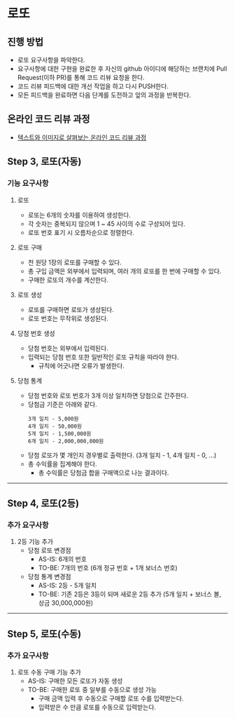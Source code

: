 # 로또

## 진행 방법

* 로또 요구사항을 파악한다.
* 요구사항에 대한 구현을 완료한 후 자신의 github 아이디에 해당하는 브랜치에 Pull Request(이하 PR)를 통해 코드 리뷰 요청을 한다.
* 코드 리뷰 피드백에 대한 개선 작업을 하고 다시 PUSH한다.
* 모든 피드백을 완료하면 다음 단계를 도전하고 앞의 과정을 반복한다.

## 온라인 코드 리뷰 과정

* [텍스트와 이미지로 살펴보는 온라인 코드 리뷰 과정](https://github.com/next-step/nextstep-docs/tree/master/codereview)

## Step 3, 로또(자동)

### 기능 요구사항

1. 로또
    - 로또는 6개의 숫자를 이용하여 생성한다.
    - 각 숫자는 중복되지 않으며 1 ~ 45 사이의 수로 구성되어 있다.
    - 로또 번호 표기 시 오름차순으로 정렬한다.

2. 로또 구매
    - 천 원당 1장의 로또를 구매할 수 있다.
    - 총 구입 금액은 외부에서 입력되며, 여러 개의 로또를 한 번에 구매할 수 있다.
    - 구매한 로또의 개수를 계산한다.

3. 로또 생성
    - 로또를 구매하면 로또가 생성된다.
    - 로또 번호는 무작위로 생성된다.

4. 당첨 번호 생성
    - 당첨 번호는 외부에서 입력된다.
    - 입력되는 당첨 번호 또한 일반적인 로또 규칙을 따라야 한다.
        - 규칙에 어긋나면 오류가 발생한다.

5. 당첨 통계
    - 당첨 번호와 로또 번호가 3개 이상 일치하면 당첨으로 간주한다.
    - 당첨금 기준은 아래와 같다.
        ```text
        3개 일치 - 5,000원
        4개 일치 - 50,000원
        5개 일치 - 1,500,000원
        6개 일치 - 2,000,000,000원
        ```
    - 당첨 로또가 몇 개인지 경우별로 출력한다. (3개 일치 - 1, 4개 일치 - 0, ...)
    - 총 수익률을 집계해야 한다.
        - 총 수익률은 당첨금 합을 구매액으로 나눈 결과이다.

---

## Step 4, 로또(2등)

### 추가 요구사항

1. 2등 기능 추가
    - 당첨 로또 변경점
        - AS-IS: 6개의 번호
        - TO-BE: 7개의 번호 (6개 정규 번호 + 1개 보너스 번호)
    - 당첨 통계 변경점
        - AS-IS: 2등 - 5개 일치
        - TO-BE: 기존 2등은 3등이 되며 새로운 2등 추가 (5개 일치 + 보너스 볼, 상금 30,000,000원)

---

## Step 5, 로또(수동)

### 추가 요구사항

1. 로또 수동 구매 기능 추가
    - AS-IS: 구매한 모든 로또가 자동 생성
    - TO-BE: 구매한 로또 중 일부를 수동으로 생성 가능
        - 구매 금액 입력 후 수동으로 구매할 로또 수를 입력받는다.
        - 입력받은 수 만큼 로또를 수동으로 입력받는다.

